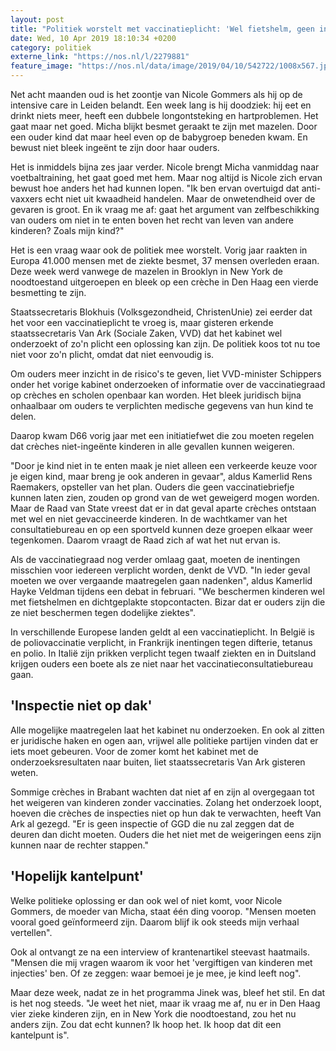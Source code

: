 ```yaml
---
layout: post
title: "Politiek worstelt met vaccinatieplicht: 'Wel fietshelm, geen inenting?'"
date: Wed, 10 Apr 2019 18:10:34 +0200
category: politiek
externe_link: "https://nos.nl/l/2279881"
feature_image: "https://nos.nl/data/image/2019/04/10/542722/1008x567.jpg"
---
```


<p>Net acht maanden oud is het zoontje van Nicole Gommers als hij op de intensive care in Leiden belandt. Een week lang is hij doodziek: hij eet en drinkt niets meer, heeft een dubbele longontsteking en hartproblemen. Het gaat maar net goed. Micha blijkt besmet geraakt te zijn met mazelen. Door een ouder kind dat maar heel even op de babygroep beneden kwam. En bewust niet bleek ingeënt te zijn door haar ouders.</p>
<p>Het is inmiddels bijna zes jaar verder. Nicole brengt Micha vanmiddag naar voetbaltraining, het gaat goed met hem. Maar nog altijd is Nicole zich ervan bewust hoe anders het had kunnen lopen. "Ik ben ervan overtuigd dat anti-vaxxers echt niet uit kwaadheid handelen. Maar de onwetendheid over de gevaren is groot. En ik vraag me af: gaat het argument van zelfbeschikking van ouders om niet in te enten boven het recht van leven van andere kinderen? Zoals mijn kind?"</p>
<p>Het is een vraag waar ook de politiek mee worstelt. Vorig jaar raakten in Europa 41.000 mensen met de ziekte besmet, 37 mensen overleden eraan. Deze week werd vanwege de mazelen in Brooklyn in New York de noodtoestand uitgeroepen en bleek op een crèche in Den Haag een vierde besmetting te zijn.</p>
<p>Staatssecretaris Blokhuis (Volksgezondheid, ChristenUnie) zei eerder dat het voor een vaccinatieplicht te vroeg is, maar gisteren erkende staatssecretaris Van Ark (Sociale Zaken, VVD) dat het kabinet wel onderzoekt of zo'n plicht een oplossing kan zijn. De politiek koos tot nu toe niet voor zo'n plicht, omdat dat niet eenvoudig is.</p>
<p>Om ouders meer inzicht in de risico's te geven, liet VVD-minister Schippers onder het vorige kabinet onderzoeken of informatie over de vaccinatiegraad op crèches en scholen openbaar kan worden. Het bleek juridisch bijna onhaalbaar om ouders te verplichten medische gegevens van hun kind te delen.</p>
<p>Daarop kwam D66 vorig jaar met een initiatiefwet die zou moeten regelen dat crèches niet-ingeënte kinderen in alle gevallen kunnen weigeren.</p>
<p>"Door je kind niet in te enten maak je niet alleen een verkeerde keuze voor je eigen kind, maar breng je ook anderen in gevaar", aldus Kamerlid Rens Raemakers, opsteller van het plan. Ouders die geen vaccinatiebriefje kunnen laten zien, zouden op grond van de wet geweigerd mogen worden. Maar de Raad van State vreest dat er in dat geval aparte crèches ontstaan met wel en niet gevaccineerde kinderen. In de wachtkamer van het consultatiebureau en op een sportveld kunnen deze groepen elkaar weer tegenkomen. Daarom vraagt de Raad zich af wat het nut ervan is.</p>
<p>Als de vaccinatiegraad nog verder omlaag gaat, moeten de inentingen misschien voor iedereen verplicht worden, denkt de VVD. "In ieder geval moeten we over vergaande maatregelen gaan nadenken", aldus Kamerlid Hayke Veldman tijdens een debat in februari. "We beschermen kinderen wel met fietshelmen en dichtgeplakte stopcontacten. Bizar dat er ouders zijn die ze niet beschermen tegen dodelijke ziektes".</p>
<p>In verschillende Europese landen geldt al een vaccinatieplicht. In België is de poliovaccinatie verplicht, in Frankrijk inentingen tegen difterie, tetanus en polio. In Italië zijn prikken verplicht tegen twaalf ziekten en in Duitsland krijgen ouders een boete als ze niet naar het vaccinatieconsultatiebureau gaan.</p>
<h2>'Inspectie niet op dak'</h2>
<p>Alle mogelijke maatregelen laat het kabinet nu onderzoeken. En ook al zitten er juridische haken en ogen aan, vrijwel alle politieke partijen vinden dat er iets moet gebeuren. Voor de zomer komt het kabinet met de onderzoeksresultaten naar buiten, liet staatssecretaris Van Ark gisteren weten.</p>
<p>Sommige crèches in Brabant wachten dat niet af en zijn al overgegaan tot het weigeren van kinderen zonder vaccinaties. Zolang het onderzoek loopt, hoeven die crèches de inspecties niet op hun dak te verwachten, heeft Van Ark al gezegd. "Er is geen inspectie of GGD die nu zal zeggen dat de deuren dan dicht moeten. Ouders die het niet met de weigeringen eens zijn kunnen naar de rechter stappen."</p>
<h2>'Hopelijk kantelpunt'</h2>
<p>Welke politieke oplossing er dan ook wel of niet komt, voor Nicole Gommers, de moeder van Micha, staat één ding voorop. "Mensen moeten vooral goed geïnformeerd zijn. Daarom blijf ik ook steeds mijn verhaal vertellen".</p>
<p>Ook al ontvangt ze na een interview of krantenartikel steevast haatmails. "Mensen die mij vragen waarom ik voor het 'vergiftigen van kinderen met injecties' ben. Of ze zeggen: waar bemoei je je mee, je kind leeft nog".</p>
<p>Maar deze week, nadat ze in het programma Jinek was, bleef het stil. En dat is het nog steeds. "Je weet het niet, maar ik vraag me af, nu er in Den Haag vier zieke kinderen zijn, en in New York die noodtoestand, zou het nu anders zijn. Zou dat echt kunnen? Ik hoop het. Ik hoop dat dit een kantelpunt is".</p>
